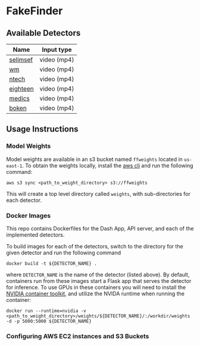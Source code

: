 # FakeFinder

## Available Detectors

| Name      | Input type |
| ----------- | ----------- |
| [selimsef](https://github.com/IQTLabs/FakeFinder/tree/main/detectors/selimsef)      | video (mp4)       |
| [wm](https://github.com/IQTLabs/FakeFinder/tree/main/detectors/wm)   | video (mp4)        |
| [ntech](https://github.com/IQTLabs/FakeFinder/tree/main/detectors/ntech)   | video (mp4)        |
| [eighteen](https://github.com/IQTLabs/FakeFinder/tree/main/detectors/eighteen)   | video (mp4)        |
| [medics](https://github.com/IQTLabs/FakeFinder/tree/main/detectors/medics)   | video (mp4)        |
| [boken](https://github.com/IQTLabs/FakeFinder/tree/main/detectors/boken)   | video (mp4)        |

## Usage Instructions

### Model Weights

Model weights are available in an s3 bucket named `ffweights` located in `us-east-1`.  To obtain the weights locally, install the [aws cli](https://docs.aws.amazon.com/cli/latest/userguide/install-cliv2.html) and run the following command:

```
aws s3 sync <path_to_weight_directory> s3://ffweights
```
This will create a top level directory called `weights`, with sub-directories for each detector.
### Docker Images

This repo contains Dockerfiles for the Dash App, API server, and each of the implemented detectors.  

To build images for each of the detectors, switch to the directory for the given detector and run the following command
```
docker build -t ${DETECTOR_NAME} .
``` 
where `DETECTOR_NAME` is the name of the detector (listed above).  By default, containers run from these images start a Flask app that serves the detector for inference.  To use GPUs in these containers you will need to install the [NVIDIA container toolkit](https://docs.nvidia.com/datacenter/cloud-native/container-toolkit/install-guide.html#docker), and utilize the NVIDA runtime when running the container:

```
docker run --runtime=nvidia -v <path_to_weight_directory>/weights/${DETECTOR_NAME}/:/workdir/weights  -d -p 5000:5000 ${DETECTOR_NAME}
```
### Configuring AWS EC2 instances and S3 Buckets